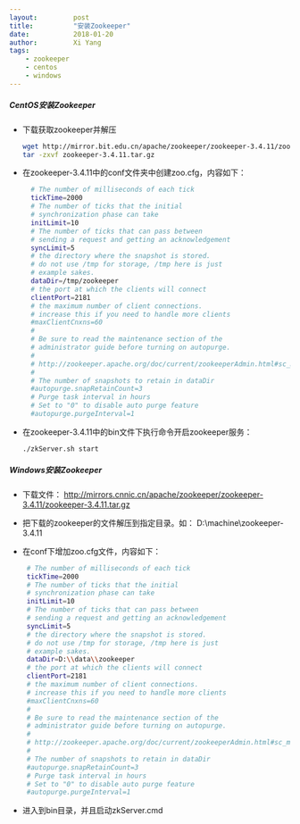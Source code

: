 ```yaml
---
layout: 		post
title: 			"安装Zookeeper"
date:			2018-01-20 
author:			Xi Yang
tags: 
    - zookeeper
    - centos
    - windows
---   
```


##### CentOS安装Zookeeper

- 下载获取zookeeper并解压
	```bash
	wget http://mirror.bit.edu.cn/apache/zookeeper/zookeeper-3.4.11/zookeeper-3.4.11.tar.gz
	tar -zxvf zookeeper-3.4.11.tar.gz
	```

- 在zookeeper-3.4.11中的conf文件夹中创建zoo.cfg，内容如下：
	```bash
	  # The number of milliseconds of each tick
	  tickTime=2000
	  # The number of ticks that the initial
	  # synchronization phase can take
	  initLimit=10
	  # The number of ticks that can pass between
	  # sending a request and getting an acknowledgement
	  syncLimit=5
	  # the directory where the snapshot is stored.
	  # do not use /tmp for storage, /tmp here is just
	  # example sakes.
	  dataDir=/tmp/zookeeper
	  # the port at which the clients will connect
	  clientPort=2181
	  # the maximum number of client connections.
	  # increase this if you need to handle more clients
	  #maxClientCnxns=60
	  #
	  # Be sure to read the maintenance section of the
	  # administrator guide before turning on autopurge.
	  #
	  # http://zookeeper.apache.org/doc/current/zookeeperAdmin.html#sc_maintenance
	  #
	  # The number of snapshots to retain in dataDir
	  #autopurge.snapRetainCount=3
	  # Purge task interval in hours
	  # Set to "0" to disable auto purge feature
	  #autopurge.purgeInterval=1
	```

- 在zookeeper-3.4.11中的bin文件下执行命令开启zookeeper服务：
	```bash
	./zkServer.sh start
	```

##### Windows安装Zookeeper

- 下载文件：
	http://mirrors.cnnic.cn/apache/zookeeper/zookeeper-3.4.11/zookeeper-3.4.11.tar.gz 

- 把下载的zookeeper的文件解压到指定目录。如： D:\machine\zookeeper-3.4.11

- 在conf下增加zoo.cfg文件，内容如下：
	```bash
	 # The number of milliseconds of each tick
	 tickTime=2000
	 # The number of ticks that the initial
	 # synchronization phase can take
	 initLimit=10
	 # The number of ticks that can pass between
	 # sending a request and getting an acknowledgement
	 syncLimit=5
	 # the directory where the snapshot is stored.
	 # do not use /tmp for storage, /tmp here is just
	 # example sakes.
	 dataDir=D:\\data\\zookeeper
	 # the port at which the clients will connect
	 clientPort=2181
	 # the maximum number of client connections.
	 # increase this if you need to handle more clients
	 #maxClientCnxns=60
	 #
	 # Be sure to read the maintenance section of the
	 # administrator guide before turning on autopurge.
	 #
	 # http://zookeeper.apache.org/doc/current/zookeeperAdmin.html#sc_maintenance
	 #
	 # The number of snapshots to retain in dataDir
	 #autopurge.snapRetainCount=3
	 # Purge task interval in hours
	 # Set to "0" to disable auto purge feature
	 #autopurge.purgeInterval=1
 	```

- 进入到bin目录，并且启动zkServer.cmd
